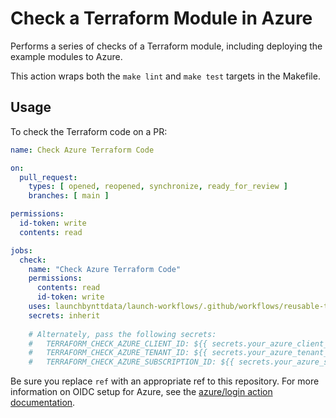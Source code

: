 # Check a Terraform Module in Azure

Performs a series of checks of a Terraform module, including deploying the example modules to Azure.

This action wraps both the `make lint` and `make test` targets in the Makefile.

## Usage

To check the Terraform code on a PR:

```yaml
name: Check Azure Terraform Code

on:
  pull_request:
    types: [ opened, reopened, synchronize, ready_for_review ]
    branches: [ main ]

permissions:
  id-token: write
  contents: read

jobs:
  check:
    name: "Check Azure Terraform Code"
    permissions:
      contents: read
      id-token: write
    uses: launchbynttdata/launch-workflows/.github/workflows/reusable-terraform-check-azure.yml@ref
    secrets: inherit
    
    # Alternately, pass the following secrets:
    #   TERRAFORM_CHECK_AZURE_CLIENT_ID: ${{ secrets.your_azure_client_id_secret }}
    #   TERRAFORM_CHECK_AZURE_TENANT_ID: ${{ secrets.your_azure_tenant_id_secret }}
    #   TERRAFORM_CHECK_AZURE_SUBSCRIPTION_ID: ${{ secrets.your_azure_subscription_id_secret }}

```

Be sure you replace `ref` with an appropriate ref to this repository. For more information on OIDC setup for Azure, see the [azure/login action documentation](https://github.com/Azure/login?tab=readme-ov-file#login-with-openid-connect-oidc-recommended).
